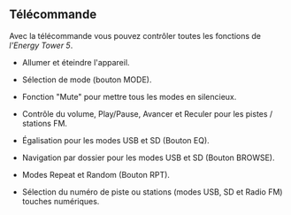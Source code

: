 ## Télécommande 

Avec la télécommande vous pouvez contrôler toutes les fonctions de *l'Energy Tower 5*. 

* Allumer et éteindre l'appareil. 

* Sélection de mode (bouton MODE). 

* Fonction "Mute" pour mettre tous les modes en silencieux.

* Contrôle du volume, Play/Pause, Avancer et Reculer pour les pistes / stations FM. 

* Égalisation pour les modes USB et SD (Bouton EQ). 

* Navigation par dossier pour les modes USB et SD (Bouton BROWSE).

* Modes Repeat et Random (Bouton RPT). 

* Sélection du numéro de piste ou stations (modes USB, SD et Radio FM) touches numériques.

